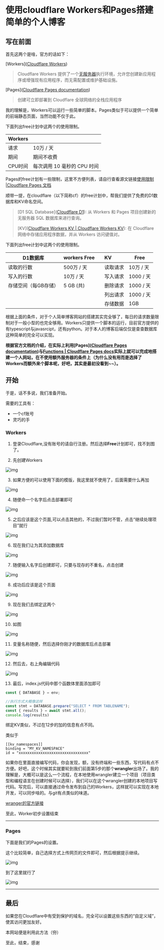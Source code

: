 # 使用cloudflare Workers和Pages搭建简单的个人博客

## 写在前面

首先这两个是啥，官方的话如下：

[Workers]([Cloudflare Workers](https://developers.cloudflare.com/workers/))

> Cloudflare Workers 提供了一个[无服务器](https://www.cloudflare.com/learning/serverless/what-is-serverless/)执行环境，允许您创建新应用程序或增强现有应用程序，而无需配置或维护基础设施。

[Pages]([Cloudflare Pages documentation](https://developers.cloudflare.com/pages/))

> 创建可立即部署到 Cloudflare 全球网络的全栈应用程序

我的理解是，Workers可以运行一些简单的脚本。Pages类似于可以提供一个简单的前端静态页面，当然功能不仅于此。

下面列出free计划中这两个的使用限制。

| Workers |      |
| ------ | ---- |
| 请求    | 10万 / 天 |
| 期间    | 期间不收费 |
| CPU时间 | 每次调用 10 毫秒的 CPU 时间 |

Pages的free计划有一些限制，这里不方便列表，请自行查看源文链接[使用限制 |Cloudflare Pages 文档](https://developers.cloudflare.com/pages/platform/limits/)





顺带一提，在cloudflare（以下简称cf）的free计划中，帮我们提供了免费的D1数据库和KV命名空间。

> [D1 SQL Database]([Cloudflare D1](https://developers.cloudflare.com/d1/)):	从 Workers 和 Pages 项目创建新的无服务器 SQL 数据库来进行查询。
>
> [KV]([Cloudflare Workers KV | Cloudflare Workers KV](https://developers.cloudflare.com/kv/)):	在 Cloudflare 网络中存储应用程序数据，并从 Workers 访问键值对。

下面列出free计划中这两个的使用限制。

| D1数据库             | workers Free |      | KV       | Free      |
| -------------------- | ------------ | ---- | :------- | --------- |
| 读取的行数           | 500万 / 天   |      | 读取请求 | 10万 / 天 |
| 写入的行数           | 10万 / 天    |      | 写入请求 | 1000 / 天 |
| 存储空间（每GB存储） | 5 GB (共)    |      | 删除请求 | 1000 / 天 |
|                      |              |      | 列出请求 | 1000 / 天 |
|                      |              |      | 存储数据 | 1GB       |

根据上面的条件，对于个人简单博客网站的搭建其实完全够了，每日的请求数量限制对于一般小型的也完全够用。Workers只提供一个脚本的运行，目前官方提供的有typescript与javasrcipt，还有python。对于本人的博客后端仅仅是查查数据库这种简单的完全可以实现。

**根据官方文档的介绍，在实际上利用[Pages]([Cloudflare Pages documentation](https://developers.cloudflare.com/pages/))与[Functions | Cloudflare Pages docs](https://developers.cloudflare.com/pages/functions/)实际上就可以完成地搭建一个人网站，在不使用额外服务器的条件上（为什么没有用而是选择了Workers而额外来个脚本呢，好吧，其实是最初没看到~~）。**



## 开始

于是，话不多说，我们准备开始。

需要的工具有：

- 一个cf账号
- 灵巧的手

### Workers

1. 登录Cloudflare,没有账号的请自行注册。然后选择**Free**计划即可，找不到图了。





2. 先创建Workers

![img](https://gh.ttb.wiki/https://raw.githubusercontent.com/tbthub/cf-md/main/images/2024-08/c66aed16f5694beda6670524e8559cb9.png)





3. 如果方便的可以使用下面的模版，我这里就不使用了，后面需要什么再加

![img](https://gh.ttb.wiki/https://raw.githubusercontent.com/tbthub/cf-md/main/images/2024-08/527b6330a9654a139d21c166aadee84a.png)





4. 随便命一个名字后点击部署即可

![img](https://gh.ttb.wiki/https://raw.githubusercontent.com/tbthub/cf-md/main/images/2024-08/fa76abe1ea7646199ac0c262b249076c.png)





5. 之后应该是这个页面,可以点击其他的，不过我们暂时不管，点击“继续处理项目”就行

![img](https://gh.ttb.wiki/https://raw.githubusercontent.com/tbthub/cf-md/main/images/2024-08/8b7a837c55484d63871764eb0e8ab86a.png)





6. 现在我们让为其添加数据库

![img](https://gh.ttb.wiki/https://raw.githubusercontent.com/tbthub/cf-md/main/images/2024-08/1c7a99cbb8ba4672a7d0a92718e84cc6.png)





7. 随便输入名字后创建即可，只要与现存的不重名，点击创建

![img](https://gh.ttb.wiki/https://raw.githubusercontent.com/tbthub/cf-md/main/images/2024-08/fd9ed9817872466aab4cb3920eac7415.png)





8. 成功后应该是这个页面

![img](https://gh.ttb.wiki/https://raw.githubusercontent.com/tbthub/cf-md/main/images/2024-08/2ee7226b6c1049f08c999d13ec54c84e.png)





9. 现在我们去绑定这两个

![img](https://gh.ttb.wiki/https://raw.githubusercontent.com/tbthub/cf-md/main/images/2024-08/bfe760b1a292409ca99dfa93aed2785a.png)





10. 如图

![img](https://gh.ttb.wiki/https://raw.githubusercontent.com/tbthub/cf-md/main/images/2024-08/460feb438db94690bc20fbed7183b0bc.png)





11. 变量名称随便，然后选择你刚才的数据库后点击部署

![img](https://gh.ttb.wiki/https://raw.githubusercontent.com/tbthub/cf-md/main/images/2024-08/f5de18573ab949c192b86841f9024095.png)





12. 然后去，右上角编辑代码

![img](https://gh.ttb.wiki/https://raw.githubusercontent.com/tbthub/cf-md/main/images/2024-08/369c7e50358941b593c63d59d9a43b09.png)





13. 最后，index.js代码中那个函数体里面添加即可

```javascript
const { DATABASE } = env;

//执行方式大概像这样
const stmt = DATABASE.prepare("SELECT * FROM TABLENAME");
const { results } = await stmt.all();
console.log(results)
```



绑定KV类似，不过在12步的加的信息有点不同。

类似于

```
[[kv_namespaces]]
binding = "MY_KV_NAMESPACE"
id = "xxxxxxxxxxxxxxxxxxxxxxxxxxxxxxxx"
```

如果你在里面直接编写代码，你会发现，额，没有终端和一些东西，写代码有点不方便。好吧，这个时候其实就要轮到我们前面第5步的那个**wrangler**出场了。我的理解是，大概可以是这么一个流程，在本地使用wrangler建立一个项目（项目类型和编程语言在创建时候可以选择），我们可以在这个wrangler创建的本地项目写代码。写完后，可以直接通过命令发布到自己的Workers，这样就可以实现在本地开发，可以同步啥的。与git有点类似的味道。

[wranger的官方链接](https://developers.cloudflare.com/workers/wrangler/)

至此，Worker初步设置结束

---

### Pages

下面是我们的Pages的设置。

这个比较简单，自己选择方式上传网页的文件即可，然后根据提示继续。

![img](https://gh.ttb.wiki/https://raw.githubusercontent.com/tbthub/cf-md/main/images/2024-08/8f55ae73fd4848788dde68f7ef3705ed.png)

到了这里就行了

![img](https://gh.ttb.wiki/https://raw.githubusercontent.com/tbthub/cf-md/main/images/2024-08/5085bcf1abf14fd28255ed91fff73173.png)



---

## 最后

如果您在Cloudflare中有受到保护的域名，完全可以设置这些东西的“自定义域”，使其访问更加友好。

本网站便是利用此方法（~~穷~~）

至此，结束，感谢
